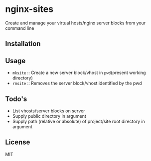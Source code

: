 # nginx-sites
Create and manage your virtual hosts/nginx server blocks from your command line

## Installation


## Usage
- `mksite` :: Create a new server block/vhost in `pwd`(present working directory)
- `rmsite` :: Removes the server block/vhost identified by the pwd

## Todo's
- List vhosts/server blocks on server
- Supply public directory in argument
- Supply path (relative or absolute) of project/site root directory in argument

## License
MIT